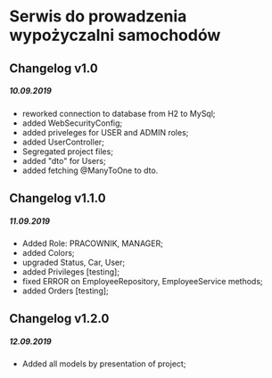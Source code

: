 # Serwis do prowadzenia wypożyczalni samochodów
## Changelog v1.0
##### 10.09.2019
- reworked connection to database from H2 to MySql;
- added WebSecurityConfig;
- added priveleges for USER and ADMIN roles;
- added UserController;
- Segregated project files;
- added "dto" for Users;
- added fetching @ManyToOne to dto.

## Changelog v1.1.0
##### 11.09.2019
- Added Role: PRACOWNIK, MANAGER;
- added Colors;
- upgraded Status, Car, User;
- added Privileges [testing];
- fixed ERROR on EmployeeRepository, EmployeeService methods;
- added Orders [testing];

## Changelog v1.2.0
##### 12.09.2019
- Added all models by presentation of project;
